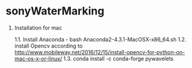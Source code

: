 # sonyWaterMarking

1. Installation for mac

    1.1. Install Anaconda
            - bash Anaconda2-4.3.1-MacOSX-x86_64.sh
    1.2. install Opencv according to http://www.mobileway.net/2016/12/15/install-opencv-for-python-on-mac-os-x-or-linux/
    1.3. conda install -c conda-forge pywavelets